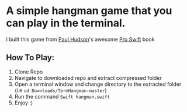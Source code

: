 # A simple hangman game that you can play in the terminal.
I built this game from [Paul Hudson](https://www.hackingwithswift.com)'s awesome [Pro Swift](https://www.hackingwithswift.com/store/pro-swift) book

## How To Play:
1. Clone Repo
2. Navigate to downloaded repo and extract compressed folder
3. Open a terminal window and change directory to the extracted folder (i.e `cd Downloads/TermHangman-master`)
4. Run the command `Swift hangman.swift`
5. Enjoy :)
